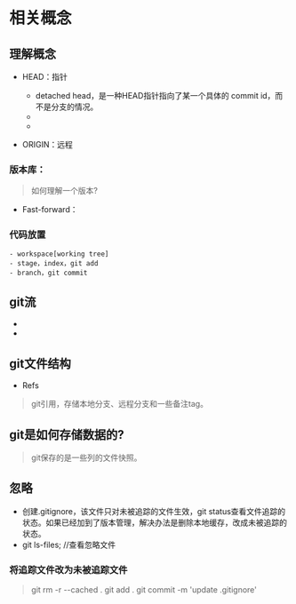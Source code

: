 # 相关概念

## 理解概念
- HEAD：指针
    - detached head，是一种HEAD指针指向了某一个具体的 commit id，而不是分支的情况。
    - 
    - 

- ORIGIN：远程

### 版本库：
> 如何理解一个版本?


- Fast-forward：



### 代码放置
    - workspace[working tree]
    - stage，index，git add
    - branch，git commit


## git流
- 
- 

## git文件结构
- Refs
> git引用，存储本地分支、远程分支和一些备注tag。



## git是如何存储数据的?
> git保存的是一些列的文件快照。

## 忽略
- 创建.gitignore，该文件只对未被追踪的文件生效，git status查看文件追踪的状态。如果已经加到了版本管理，解决办法是删除本地缓存，改成未被追踪的状态。
- git ls-files;   //查看忽略文件


### 将追踪文件改为未被追踪文件
> git rm -r --cached .
> git add .
> git commit -m 'update .gitignore'

